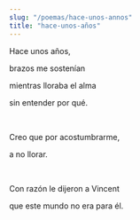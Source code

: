 ```yaml
---
slug: "/poemas/hace-unos-annos"
title: "hace-unos-años"
---
```

Hace unos años,

brazos me sostenían

mientras lloraba el alma

sin entender por qué.

&nbsp;

Creo que por acostumbrarme,

a no llorar.

&nbsp;

Con razón le dijeron a Vincent

que este mundo no era para él.